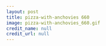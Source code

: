 ```yaml
---
layout: post
title: pizza-with-anchovies 660
image: pizza-with-anchovies_660.gif
credit_name: null 
credit_url: null
---
```


